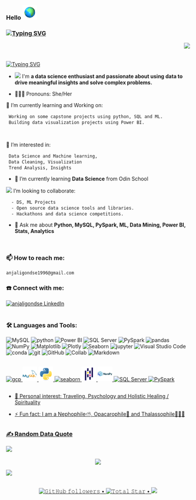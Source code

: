 ### **Hello** <img src="https://github.com/soopertramp/soopertramp/blob/main/globe-2.webp" width="40px">                          

### [![Typing SVG](https://readme-typing-svg.demolab.com?font=Fira+Code&duration=2000&pause=1000&color=1BD5F7&center=true&vCenter=true&repeat=false&width=435&lines=I'm+Anjali+Gondse+%F0%9F%91%8B)](https://git.io/typing-svg) <p align="right"> <img src="https://gifscenter.com/wp-content/uploads/2017/05/Indian%20Flag%20waving%20animation%20free%20download.gif" width="40px" />

##
  
[![Typing SVG](https://readme-typing-svg.demolab.com?font=Fira+Code&duration=3001&pause=1000&color=105B58&background=C5D07500&center=true&vCenter=true&width=1001&height=104&lines=%7C+Providing+Data-Driven+Solutions+;+for+Business+Growth+%7C;%7C+Data+Science+%7C;+Python+%7C+SQL+%7CPower+BI+%7CPySpark%7C+ETL)](https://git.io/typing-svg)

- <img src="https://media.tenor.com/Wx9IEmZZXSoAAAAi/hi.gif" width="18px" /> I'm **a data science enthusiast and passionate about using data to drive meaningful insights and solve complex problems.**
  
  
- 👩🏾‍💻 Pronouns: She/Her
  
  
🔭 I’m currently learning and Working on:
     
     Working on some capstone projects using python, SQL and ML.
     Building data visualization projects using Power BI.
  
  <br/> 
                                         
 👀 I’m interested in:
 
     Data Science and Machine learning,
     Data Cleaning, Visualization
     Trend Analysis, Insights
  
- 🌱 I’m currently learning **Data Science** from Odin School
 
  
 <img src="https://media.tenor.com/abZdiuXo7GYAAAAi/women-with-bunny-ears-joypixels.gif" width="20px"> I’m looking to collaborate:
  
      - DS, ML Projects 
      - Open source data science tools and libraries.
      - Hackathons and data science competitions.
  
  
- 💬 Ask me about **Python, MySQL, PySpark, ML, Data Mining, Power BI, Stats, Analytics** 
  
  <br/> 
 
### 📫 How to reach me:
 
    anjaligondse1996@gmail.com
  
 
### :phone: Connect with me:
 
<a href="https://www.linkedin.com/in/anjaligondse/" target="blank"><img align="center" src="https://upload.wikimedia.org/wikipedia/commons/b/b1/LinkedIn_Logo_2013_%282%29.svg" alt="anjaligondse LinkedIn" height="50" width="120" /></a> <br>
  <br>
</p>
  
### 🛠 Languages and Tools:
![MySQL](https://img.shields.io/badge/mysql-%2300f.svg?style=for-the-badge&logo=mysql&logoColor=white) 
![python](https://img.shields.io/badge/python%20-%2314354C.svg?&style=for-the-badge&logo=python&logoColor=white) 
![Power BI](https://img.shields.io/badge/powerbi-%23121011.svg?style=for-the-badge&logo=powerbi&logoColor=yellow) 
![SQL Server](https://img.shields.io/badge/SQL%20Server-%23CC2927?style=for-the-badge&logo=Microsoft%20SQL%20Server&logoColor=white)
![PySpark](https://img.shields.io/badge/PySpark-%23E25A1C?style=for-the-badge&logo=Apache%20Spark&logoColor=white)
![pandas](https://img.shields.io/badge/pandas%20-%23150458.svg?&style=for-the-badge&logo=pandas&logoColor=white) 
![NumPy](https://img.shields.io/badge/numpy-%23013243.svg?style=for-the-badge&logo=numpy&logoColor=white)
![Matplotlib](https://img.shields.io/badge/Matplotlib-%23ffffff.svg?style=for-the-badge&logo=Matplotlib&logoColor=black) 
![Plotly](https://img.shields.io/badge/Plotly-%233F4F75.svg?style=for-the-badge&logo=plotly&logoColor=white)
![Seaborn](https://img.shields.io/badge/Seaborn-%238FB9A8?style=for-the-badge&logo=Python&logoColor=white)
![jupyter](https://img.shields.io/badge/Jupyter%20-%23F37626.svg?&style=for-the-badge&logo=Jupyter&logoColor=white)
![Visual Studio Code](https://img.shields.io/badge/Visual%20Studio%20Code-0078d7.svg?style=for-the-badge&logo=visual-studio-code&logoColor=white)
![conda](https://img.shields.io/badge/conda%20-%2342B029.svg?&style=for-the-badge&logo=anaconda&logoColor=white) 
![git](https://img.shields.io/badge/git%20-%23F05033.svg?&style=for-the-badge&logo=git&logoColor=black) 
![GitHub](https://img.shields.io/badge/github-%23121011.svg?style=for-the-badge&logo=github&logoColor=white)
![Collab](https://img.shields.io/badge/Google%20Colaboratory-%23F37626.svg?&style=for-the-badge&logo=Google-Colab&logoColor=black)
![Markdown](https://img.shields.io/badge/markdown-%23000000.svg?style=for-the-badge&logo=markdown&logoColor=white)

##

<p align="left"> </a> <a href="https://cloud.google.com" target="_blank" rel="noreferrer"> <img src="https://www.vectorlogo.zone/logos/google_cloud/google_cloud-icon.svg" alt="gcp" width="40" height="40"/> </a> <a href="https://www.mysql.com/" target="_blank" rel="noreferrer"> <img src="https://raw.githubusercontent.com/devicons/devicon/master/icons/mysql/mysql-original-wordmark.svg" alt="mysql" width="40" height="40"/> </a> <a href="https://www.python.org" target="_blank" rel="noreferrer"> <img src="https://raw.githubusercontent.com/devicons/devicon/master/icons/python/python-original.svg" alt="python" width="40" height="40"/> </a> <a href="https://seaborn.pydata.org/" target="_blank" rel="noreferrer"> <img src="https://seaborn.pydata.org/_images/logo-mark-lightbg.svg" alt="seaborn" width="40" height="40"/> </a> </a> <a href="https://pandas.pydata.org/" target="_blank" rel="noreferrer"> <img src="https://raw.githubusercontent.com/devicons/devicon/master/icons/pandas/pandas-original.svg" alt="pandas" width="40" height="40"/> </a> <a href="https://numpy.org/" target="_blank" rel="noreferrer"> <img src="https://raw.githubusercontent.com/devicons/devicon/master/icons/numpy/numpy-original-wordmark.svg" alt="numpy" width="40" height="40"/>
</a> <a href="https://www.microsoft.com/en-us/sql-server" target="_blank" rel="noreferrer"> <img src="https://img.icons8.com/color/48/000000/microsoft-sql-server.png" alt="SQL Server" width="40" height="40"/> </a> <a href="https://spark.apache.org/docs/latest/api/python/index.html" target="_blank" rel="noreferrer"> <img src="https://cdn.iconscout.com/icon/free/png-256/apache-spark-282323.png" alt="PySpark" width="40" height="40"/> 
 
 
##
- 👀 Personal interest: Traveling, Psychology and Holistic Healing / Spirituality 
  
  
- ⚡ Fun fact: I am a Nephophile⛅, Opacarophile🌇 and Thalassophile🏄🏾‍♂️
##

### ✍️ Random Data Quote
![](https://quotes-github-readme.vercel.app/api?type=vetical&theme=radical)
</p>
  
 <p align="center"> <img align="center" src="https://github-readme-streak-stats.herokuapp.com/?user=anjaligondse&theme=dark&hide_border=true"/>

![](https://komarev.com/ghpvc/?username=anjaligondse&color=green&style=for-the-badge)    
##  
<p align="center">
  <img src="https://img.shields.io/github/followers/anjaligondse?label=Follow&style=social" alt="𝙶𝚒𝚝𝙷𝚞𝚋 𝚏𝚘𝚕𝚕𝚘𝚠𝚎𝚛𝚜"> •
  <img src="https://img.shields.io/github/stars/anjaligondse?label=Stars" alt="𝚃𝚘𝚝𝚊𝚕 𝚂𝚝𝚊𝚛"> •
  <a href="https://github.com/sponsors/anjaligondse"><img src="https://img.shields.io/static/v1?label=Sponsor&message=%E2%9D%A4&logo=GitHub&color=%23fe8e86"/></a>
</p>

